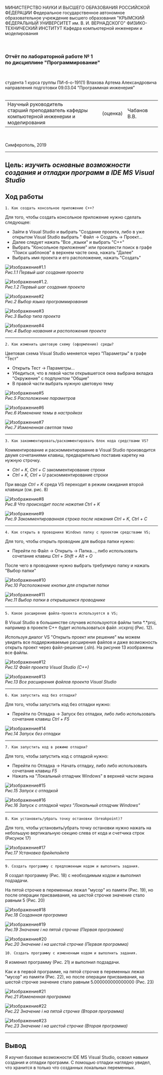 МИНИСТЕРСТВО НАУКИ И ВЫСШЕГО ОБРАЗОВАНИЯ РОССИЙСКОЙ ФЕДЕРАЦИИ
Федеральное государственное автономное образовательное учреждение высшего образования
"КРЫМСКИЙ ФЕДЕРАЛЬНЫЙ УНИВЕРСИТЕТ им. В. И. ВЕРНАДСКОГО"
ФИЗИКО-ТЕХНИЧЕСКИЙ ИНСТИТУТ
Кафедра компьютерной инженерии и моделирования
<br/><br/>
​
### Отчёт по лабораторной работе № 1<br/> по дисциплине "Программирование"
<br/>

студента 1 курса группы ПИ-б-о-191(1)
Влахова Артема Александровича
направления подготовки 09.03.04 "Программная инженерия"
<br/>
​
<table>
<tr><td>Научный руководитель<br/> старший преподаватель кафедры<br/>компьютерной инженерии и моделирования</td>
<td>(оценка)</td>
<td>Чабанов В.В.</td>
</tr>
</table>
<br/><br/>
​
Симферополь, 2019

* * *

## Цель: _изучить основные возможности создания и отладки программ в IDE MS Visual Studio_

## Ход работы

    1. Как создать консольное приложение С++?

Для того, чтобы создать консольное приложение нужно сделать следующее:

* Зайти в Visual Studio и выбрать "Создание проекта, либо в уже открытом Visual Studio выбрать " Файл -> Создать -> Проект...
* Далее следует нажать "Все _языки" и выбрать "C++" 
* Выбрать "Консольное приложение" или произвести поиск в графе "Поиск шаблонов" в верхнем часте окна, нажать "Далее"
* Выбрать имя проекта и его расположение, нажать "Создать"

![Изображение#1.1](/Lab1/Screenshots/1.1.png "Рис. 1.1")\
*Рис.1.1 Первый шаг создания проекта*

![Изображение#1.2.](/Lab1/Screenshots/1.2.png "Рис. 1.2")\
*Рис.1.2 Первый шаг создания проекта*

![Изображение#2](/Lab1/Screenshots/2.png "Рис. 2")\
*Рис.2 Выбор языка программирования*

![Изображение#3](/Lab1/Screenshots/3.png "Рис. 3")\
*Рис.3 Выбор типа проекта*

![Изображение#4](/Lab1/Screenshots/4.png "Рис. 4")\
*Рис.4 Выбор названия и расположения проекта*

* * *

    2. Как изменить цветовую схему (оформление) среды?

Цветовая схема Visual Studio меняется через "Параметры" в графе "Тест"

* Открыть Тест -> Параметры...
* Убедиться, что в левой части открывшегося окна выбрана вкладка "Окружение" с подпунктом "Общие"
* В правой части выбрать нужную цветовую тему

![Изображение#5](/Lab1/Screenshots/5.png "Рис. 5")\
*Рис.5 Расположение параметров*

![Изображение#6](/Lab1/Screenshots/6.png "Рис. 6")\
*Рис.6 Изменение темы в настройках*

![Изображение#7](/Lab1/Screenshots/7.png "Рис. 7")\
*Рис.7 Измененная светлая тема*

* * *

    3. Как закомментировать/раскомментировать блок кода средствами VS?

Комментирование и раскомментирование в Visual Studio производится двумя сочетаниями клавиш, предварительно поставив каретку на нужную строчку.

* *Ctrl + K, Ctrl + C* закомментирование строки
* *Ctrl + K, Ctrl + U* раскомментирование строки

При вводе *Ctrl + K* среда VS переходит в режим ожидания второй клавиши (см. рис. 8)

![Изображение#8](/Lab1/Screenshots/8.png "Рис. 8")\
*Рис.8 Что происходит после нажатия Ctrl + K*

![Изображение#9](/Lab1/Screenshots/9.png "Рис. 9")\
*Рис.9 Закомментированная строка после нажания Ctrl + K, Ctrl + C*

* * *

    4. Как открыть в проводнике Windows папку с проектом средствами VS;

Для того, чтобы открыть проводник для выбора папки нужно:

* Перейти по Файл -> Открыть -> Папка..., либо использовать сочетание клавиш *Ctrl + Shift + Alt + O*

После чего в проводнике нужно выбрать требуемую папку и нажать "Выбор папки"

![Изображение#10](/Lab1/Screenshots/10.png "Рис. 10")\
*Рис.10 Расположение кнопки для открытия папки*

![Изображение#11](/Lab1/Screenshots/11.png "Рис. 11")\
*Рис.11 Выбор папки в открывшемся проводнике*

* * *

    5. Какое расширение файла-проекта используется в VS;

В Visual Studio в большинстве случаев используются файлы типа \*.\*proj, например в проекте C++ будет использоваться файл .vcxproj (Риc. 12).

Используя диалог VS "Открыть проект или решение" мы можем увидеть все поддерживаемые расширения файлов и даже возможность открыть проект через файл-решение (.sln). На рисунке 13 изображены все файлы.

![Изображение#12](/Lab1/Screenshots/12.png "Рис. 12")\
*Рис.12 Файл проекта Visual Studio (C++)*

![Изображение#13](/Lab1/Screenshots/13.png "Рис. 13")\
*Рис.13 Все расширения файлов проекта Visual Studio*

* * *

    6. Как запустить код без отладки?

Для того, чтобы запустить код без отладки нужно:

* Перейти по Отладка -> Запуск без отладки, либо либо использовать сочетание клавиш _Ctrl + F5_

![Изображение#14](/Lab1/Screenshots/14.png "Рис. 14")\
*Рис.14 Запуск без отладки*

* * *

    7. Как запустить код в режиме отладки?

Для того, чтобы запустить код с отладкой нужно:

* Перейти по Отладка -> Начать отладку, либо либо использовать сочетание клавиш _F5_
* Нажать на "Локальный отладчик Windows" в верхней части экрана

![Изображение#15](/Lab1/Screenshots/15.png "Рис. 15")\
*Рис.15 Запуск с отладкой*

![Изображение#16](/Lab1/Screenshots/16.png "Рис. 16")\
*Рис.16 Запуск с отладкой через "Локальный отладчик Windows"*

* * *

    8. Как установить/убрать точку остановки (breakpoint)?

Для того, чтобы установить/убрать точку остановки нужно нажать на небольшую вертикальную секцию слева от кода и счетчика строк (Рисунок 17)

![Изображение#17](/Lab1/Screenshots/17.png "Рис. 17")\
*Рис.17 Установка брейкпойнта*

* * *

    9. Создать программу с предложенным кодом и выполнить задания.

Я создал программу (Рис. 18) с необходимым кодом и выполнил подзадачи.

На пятой строчке в переменных лежал "мусор" из памяти (Рис. 19), но после операции присваивания, на шестой строчке значение стало равным 5 (Рис. 20)

![Изображение#18](/Lab1/Screenshots/18.png "Рис. 18")\
*Рис.18 Созданная программа*

![Изображение#19](/Lab1/Screenshots/19.png "Рис. 19")\
*Рис.19 Значение i на пятой строчке (Первая программа)*

![Изображение#20](/Lab1/Screenshots/20.png "Рис. 20")\
*Рис.20 Значение i на шестой строчке (Первая программа)*

    10. Создать программу с измененным кодом и выполнить задания.

Я изменил программу (Рис. 21) и выполнил подзадачи.

Как и в первой программе, на пятой строчке в переменных лежал "мусор" из памяти (Рис. 22), но после операции присваивания, на шестой строчке значение стало равным 5.000000000000000 (Рис. 23)

![Изображение#21](/Lab1/Screenshots/21.png "Рис. 21")\
*Рис.21 Измененная программа*

![Изображение#22](/Lab1/Screenshots/22.png "Рис. 22")\
*Рис.22 Значение i на пятой строчке (Вторая программа)*

![Изображение#23](/Lab1/Screenshots/23.png "Рис. 203")\
*Рис.23 Значение i на шестой строчке (Вторая программа)*

* * *

## Вывод

Я изучил базовые возможности IDE MS Visual Studio, освоил навыки создания и отладки программ. С помощью отладки наглядно увидел, что хранится в только что созданных локальных переменных.